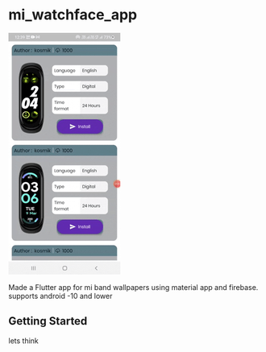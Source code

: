 # mi_watchface_app

<img src="M_data\giphy.gif"/>

Made a Flutter app for mi band wallpapers using material app and firebase.
<br/>supports android -10 and lower


## Getting Started

lets think
